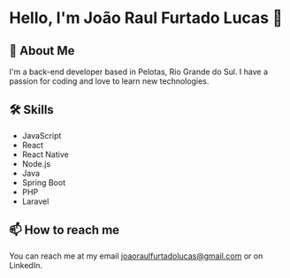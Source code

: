 # Hello, I'm João Raul Furtado Lucas 👋

## 🚀 About Me
I'm a back-end developer based in Pelotas, Rio Grande do Sul. I have a passion for coding and love to learn new technologies.

## 🛠 Skills
- JavaScript
- React
- React Native
- Node.js
- Java
- Spring Boot
- PHP
- Laravel
  
## 📫 How to reach me
You can reach me at my email joaoraulfurtadolucas@gmail.com or on LinkedIn.
